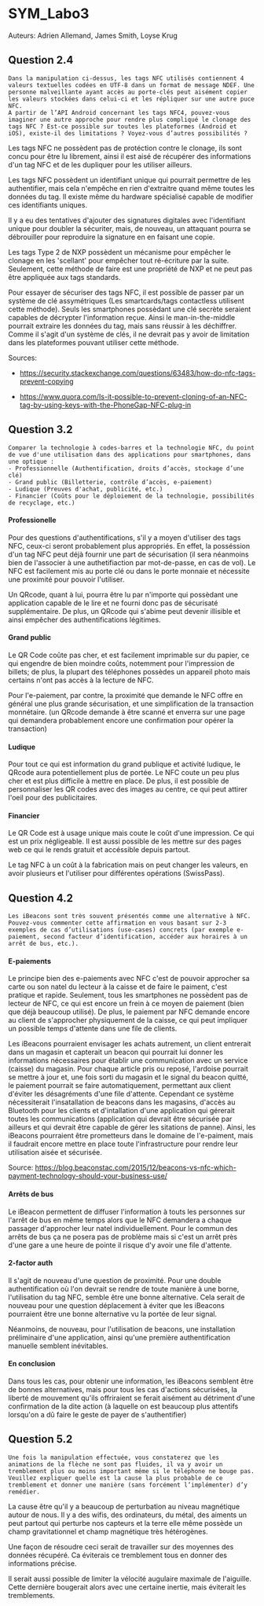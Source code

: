 # SYM_Labo3 

Auteurs: Adrien Allemand, James Smith, Loyse Krug

## Question 2.4

```
Dans la manipulation ci-dessus, les tags NFC utilisés contiennent 4 valeurs textuelles codées en UTF-8 dans un format de message NDEF. Une personne malveillante ayant accès au porte-clés peut aisément copier les valeurs stockées dans celui-ci et les répliquer sur une autre puce NFC.
A partir de l’API Android concernant les tags NFC4, pouvez-vous imaginer une autre approche pour rendre plus compliqué le clonage des tags NFC ? Est-ce possible sur toutes les plateformes (Android et iOS), existe-il des limitations ? Voyez-vous d’autres possibilités ?
```

Les tags NFC ne possèdent pas de protéction contre le clonage, ils sont concu pour être lu librement, ainsi il est aisé de récupérer des informations d'un tag NFC et de les dupliquer pour les utiliser ailleurs.

Les tags NFC possèdent un identifiant unique qui pourrait permettre de les authentifier, mais cela n'empêche en rien d'extraitre quand même toutes les données du tag. Il existe même du hardware spécialisé capable de modifier ces identifiants uniques.

Il y a eu des tentatives d'ajouter des signatures digitales avec l'identifiant unique pour doubler la sécuriter, mais, de nouveau, un attaquant pourra se débrouiller pour reproduire la signature en en faisant une copie.

Les tags Type 2 de NXP possèdent un mécanisme pour empêcher le clonage en les 'scellant' pour empêcher tout ré-écriture par la suite. Seulement, cette méthode de faire est une propriété de NXP et ne peut pas être appliquée aux tags standards. 

Pour essayer de sécuriser des tags NFC, il est possible de passer par un système de clé assymétriques (Les smartcards/tags contactless utilisent cette méthode). Seuls les smartphones possèdant une clé secrète seraient capables de décrypter l'information reçue. Ainsi le man-in-the-middle pourrait extraire les données du tag, mais sans réussir à les déchiffrer. Comme il s'agit d'un système de clés, il ne devrait pas y avoir de limitation dans les plateformes pouvant utiliser cette méthode.

Sources: 

- https://security.stackexchange.com/questions/63483/how-do-nfc-tags-prevent-copying

- https://www.quora.com/Is-it-possible-to-prevent-cloning-of-an-NFC-tag-by-using-keys-with-the-PhoneGap-NFC-plug-in


## Question 3.2

```
Comparer la technologie à codes-barres et la technologie NFC, du point de vue d'une utilisation dans des applications pour smartphones, dans une optique :
- Professionnelle (Authentification, droits d’accès, stockage d’une clé)
- Grand public (Billetterie, contrôle d’accès, e-paiement)
- Ludique (Preuves d'achat, publicité, etc.)
- Financier (Coûts pour le déploiement de la technologie, possibilités de recyclage, etc.)
```

#### Professionelle

Pour des questions d'authentifications, s'il y a moyen d'utiliser des tags NFC, ceux-ci seront probablement plus appropriés. En effet, la posséssion d'un tag NFC peut déjà fournir une part de sécurisation (il sera néanmoins bien de l'associer à une authetifiaction par mot-de-passe, en cas de vol). Le NFC est facilement mis au porte clé ou dans le porte monnaie et nécessite une proximité pour pouvoir l'utiliser. 

Un QRcode, quant à lui, pourra être lu par n'importe qui possèdant une  application capable de le lire et ne fourni donc pas de sécurisaté supplémentaire. De plus, un QRcode qui s'abime peut devenir illisible et ainsi empêcher des authentifications légitimes.  

#### Grand public

Le QR Code coûte pas cher, et est facilement imprimable sur du papier, ce qui engendre de bien moindre coûts, notemment pour l'impression de billets; de plus, la plupart des téléphones possèdes un appareil photo mais certains n'ont pas accès à la lecture de NFC. 

Pour l'e-paiement, par contre, la proximité que demande le NFC offre en général une plus grande sécurisation, et une simplification de la transaction monnétaire. (un QRcode demande à être scanné et enverra sur une page qui demandera probablement encore une confirmation pour opérer la transaction)

#### Ludique

Pour tout ce qui est information du grand publique et activité ludique, le QRcode aura potentiellement plus de portée. Le NFC coute un peu plus cher et est plus difficile à mettre en place. De plus, il est possible de personnaliser les QR codes avec des images au centre, ce qui peut attirer l'oeil pour des publicitaires.

#### Financier

Le QR Code est à usage unique mais coute le coût d'une impression. Ce qui est un prix négligeable. Il est aussi possible de les mettre sur des pages web ce qui le rends gratuit et accéssible depuis partout.

Le tag NFC à un coût à la fabrication mais on peut changer les valeurs, en avoir plusieurs et l'utiliser pour différentes opérations (SwissPass).

## Question 4.2

```
Les iBeacons sont très souvent présentés comme une alternative à NFC. Pouvez-vous commenter cette affirmation en vous basant sur 2-3 exemples de cas d’utilisations (use-cases) concrets (par exemple e-paiement, second facteur d’identification, accéder aux horaires à un arrêt de bus, etc.).
```

#### E-paiements

Le principe bien des e-paiements avec NFC c'est de pouvoir approcher sa carte ou son natel du lecteur à la caisse et de faire le paiment, c'est pratique et rapide. Seulement, tous les smartphones ne possèdent pas de lecteur de NFC, ce qui est encore un frein à ce moyen de paiement (bien que déjà beaucoup utilisé). De plus, le paiement par NFC demande encore au client de s'approcher physiquement de la caisse, ce qui peut impliquer un possible temps d'attente dans une file de clients. 

Les iBeacons pourraient envisager les achats autrement, un client entrerait dans un magasin et capterait un beacon qui pourrait lui donner les informations nécessaires pour établir une communication avec un service (caisse) du magasin. Pour chaque article pris ou reposé, l'ardoise pourrait se mettre à jour et, une fois sorti du magasin et le signal du beacon quitté, le paiement pourrait se faire automatiquement, permettant aux client d'éviter les désagréments d'une file d'attente. Cependant ce système nécessiterait l'insatallation de beacons dans les magasins, d'accès au Bluetooth pour les clients et d'intallation d'une application qui gérerait toutes les communications (application qui devrait être sécurisée par ailleurs et qui devrait être capable de gérer les sitations de panne). Ainsi, les iBeacons pourraient être prometteurs dans le domaine de l'e-paiment, mais il faudrait encore mettre en place toute l'infrastructure pour rendre leur utilisation aisée et sécurisée.

Source: https://blog.beaconstac.com/2015/12/beacons-vs-nfc-which-payment-technology-should-your-business-use/

#### Arrêts de bus

Le iBeacon permettent de diffuser l'information à touts les personnes sur l'arrêt de bus en même temps alors que le NFC demandera a chaque passager d'approcher leur natel individuellement. Pour le commun des arrêts de bus ça ne posera pas de problème mais si c'est un arrêt près d'une gare a une heure de pointe il risque d'y avoir une file d'attente.

#### 2-factor auth

Il s'agit de nouveau d'une question de proximité. Pour une double authentification où l'on devrait se rendre de toute manière à une borne, l'utilisation du tag NFC, semble être une bonne alternative. Cela serait de nouveau pour une question déplacement à éviter que les iBeacons pourraient être une bonne alternative vu la portée de leur signal. 

Néanmoins, de nouveau, pour l'utilisation de beacons, une installation préliminaire d'une application, ainsi qu'une première authentification manuelle semblent inévitables. 

#### En conclusion

Dans tous les cas, pour obtenir une information, les iBeacons semblent être de bonnes alternatives, mais pour tous les cas d'actions sécurisées, la liberté de mouvement qu'ils offriraient  se ferait aisément au détriment d'une confirmation de la dite action (à laquelle on est beaucoup plus attentifs lorsqu'on a dû faire le geste de payer de s'authentifier)



## Question 5.2

```
Une fois la manipulation effectuée, vous constaterez que les animations de la flèche ne sont pas fluides, il va y avoir un tremblement plus ou moins important même si le téléphone ne bouge pas.
Veuillez expliquer quelle est la cause la plus probable de ce tremblement et donner une manière (sans forcément l’implémenter) d’y remédier.
```

La cause être qu'il y a beaucoup de perturbation au niveau magnétique autour de nous. Il y a des wifis, des ordinateurs, du métal, des aiments un peut partout qui perturbe nos capteurs et la terre elle même possède un champ gravitationnel et champ magnétique très hétérogènes. 

Une façon de résoudre ceci serait de travailler sur des moyennes des données récupéré. Ca éviterais ce tremblement tous en donner des informations précise. 

Il serait aussi possible de limiter la vélocité augulaire maximale de l'aiguille. Cette dernière bougerait alors avec une certaine inertie, mais éviterait les tremblements.